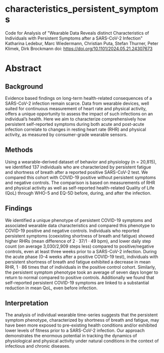 # characteristics_persistent_symptoms
Code for Analysis of  "Wearable Data Reveals distinct Characteristics of Individuals with Persistent Symptoms after a SARS-CoV-2 Infection" Katharina Ledebur,  Marc Wiedermann,  Christian Puta, Stefan Thurner,  Peter Klimek, Dirk Brockmann doi: https://doi.org/10.1101/2024.05.21.24307673

# Abstract
## Background 
Evidence based findings on long-term health-related consequences of a SARS-CoV-2 infection remain scarce. Data from wearable devices, well suited for continuous measurement of heart rate and physical activity, offers a unique opportunity to assess the impact of such infections on an individual’s health. Here we aim to characterize comprehensively how persistent self-reported symptoms during both acute and post-acute infection correlate to changes in resting heart rate (RHR) and physical activity, as measured by consumer-grade wearable sensors.

## Methods 
Using a wearable-derived dataset of behavior and physiology (n = 20,815), we identified 137 individuals who are characterized by persistent fatigue and shortness of breath after a reported positive SARS-CoV-2 test. We compared this cohort with COVID-19 positive without persistent symptoms and negative controls. The comparison is based on measurements of RHR and physical activity as well as self-reported health-related Quality of Life (QoL) through WHO-5 and EQ-5D before, during, and after the infection.

## Findings 
We identified a unique phenotype of persistent COVID-19 symptoms and associated wearable data characteristics and compared this phenotype to COVID-19 positive and negative controls. Individuals who reported persistent symptoms (coexisting shortness of breath and fatigue) showed higher RHRs (mean difference of 2 · 37/1 · 49 bpm), and lower daily step count (on average 3,030/2,909 steps less) compared to positive/negative controls, even at least three weeks prior to a SARS-CoV-2 infection. During the acute phase (0-4 weeks after a positive COVID-19 test), individuals with persistent shortness of breath and fatigue exhibited a decrease in mean RHR, 1 · 86 times that of individuals in the positive control cohort. Similarly, the persistent symptom phenotype took an average of seven days longer to return to normal compared to positive controls. Additionally we found that self-reported persistent COVID-19 symptoms are linked to a substantial reduction in mean QoL, even before infection.

## Interpretation 
The analysis of individual wearable time-series suggests that the persistent symptom phenotype, characterized by shortness of breath and fatigue, may have been more exposed to pre-existing health conditions and/or exhibited lower levels of fitness prior to a SARS-CoV-2 infection. Our approach demonstrates the enormous potential in tracking the dynamics of physiological and physical activity under natural conditions in the context of infectious and chronic diseases.

